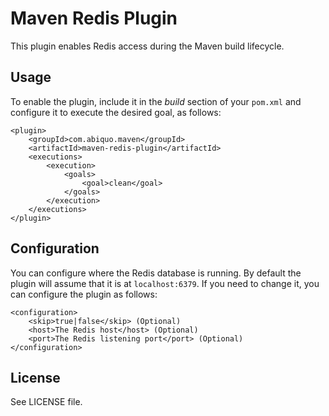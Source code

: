 Maven Redis Plugin
==================
       
This plugin enables Redis access during the Maven build lifecycle. 

Usage
-----

To enable the plugin, include it in the *build* section of your
`pom.xml` and configure it to execute the desired goal, as follows:

    <plugin>
        <groupId>com.abiquo.maven</groupId>
        <artifactId>maven-redis-plugin</artifactId>
        <executions>
            <execution>
                <goals>
                    <goal>clean</goal>
                </goals>
            </execution>
        </executions>
    </plugin>
    
Configuration
-------------

You can configure where the Redis database is running. By default the plugin
will assume that it is at `localhost:6379`. If you need to change it, you can
configure the plugin as follows:

    <configuration>
        <skip>true|false</skip> (Optional)
        <host>The Redis host</host> (Optional)
        <port>The Redis listening port</port> (Optional)
    </configuration>

License
-------

See LICENSE file.
